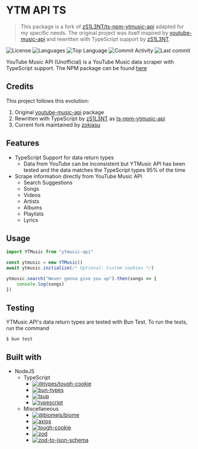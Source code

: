 # YTM API TS

> This package is a fork of [zS1L3NT/ts-npm-ytmusic-api](https://github.com/zS1L3NT/ts-npm-ytmusic-api) adapted for my specific needs. The original project was itself inspired by [youtube-music-api](https://npmjs.com/package/youtube-music-api) and rewritten with TypeScript support by [zS1L3NT](https://github.com/zS1L3NT).

![License](https://img.shields.io/github/license/zokiasu/ts-npm-ytmusic-api?style=for-the-badge) ![Languages](https://img.shields.io/github/languages/count/zokiasu/ts-npm-ytmusic-api?style=for-the-badge) ![Top Language](https://img.shields.io/github/languages/top/zokiasu/ts-npm-ytmusic-api?style=for-the-badge) ![Commit Activity](https://img.shields.io/github/commit-activity/y/zokiasu/ts-npm-ytmusic-api?style=for-the-badge) ![Last commit](https://img.shields.io/github/last-commit/zokiasu/ts-npm-ytmusic-api?style=for-the-badge)

YouTube Music API (Unofficial) is a YouTube Music data scraper with TypeScript support. The NPM package can be found [here](https://npmjs.com/package/ytm-api-ts)

## Credits

This project follows this evolution:
1. Original [youtube-music-api](https://npmjs.com/package/youtube-music-api) package
2. Rewritten with TypeScript by [zS1L3NT](https://github.com/zS1L3NT) as [ts-npm-ytmusic-api](https://github.com/zS1L3NT/ts-npm-ytmusic-api)
3. Current fork maintained by [zokiasu](https://github.com/zokiasu)

## Features

-   TypeScript Support for data return types
    -   Data from YouTube can be inconsistent but YTMusic API has been tested and the data matches the TypeScript types 95% of the time
-   Scrape information directly from YouTube Music API
    -   Search Suggestions
    -   Songs
    -   Videos
    -   Artists
    -   Albums
    -   Playlists
    -   Lyrics

## Usage

```js
import YTMusic from "ytmusic-api"

const ytmusic = new YTMusic()
await ytmusic.initialize(/* Optional: Custom cookies */)

ytmusic.search("Never gonna give you up").then(songs => {
	console.log(songs)
})
```

## Testing

YTMusic API's data return types are tested with Bun Test. To run the tests, run the command

```
$ bun test
```

## Built with

-   NodeJS
    -   TypeScript
        -   [![@types/tough-cookie](https://img.shields.io/badge/%40types%2Ftough--cookie-%5E4.0.5-red?style=flat-square)](https://npmjs.com/package/@types/tough-cookie/v/4.0.5)
        -   [![bun-types](https://img.shields.io/badge/bun--types-%5E1.1.18-red?style=flat-square)](https://npmjs.com/package/bun-types/v/1.1.18)
        -   [![tsup](https://img.shields.io/badge/tsup-%5E8.1.0-red?style=flat-square)](https://npmjs.com/package/tsup/v/8.1.0)
        -   [![typescript](https://img.shields.io/badge/typescript-5.1-red?style=flat-square)](https://npmjs.com/package/typescript/v/5.1)
    -   Miscellaneous
        -   [![@biomejs/biome](https://img.shields.io/badge/%40biomejs%2Fbiome-1.8.3-red?style=flat-square)](https://npmjs.com/package/@biomejs/biome/v/1.8.3)
        -   [![axios](https://img.shields.io/badge/axios-%5E1.7.2-red?style=flat-square)](https://npmjs.com/package/axios/v/1.7.2)
        -   [![tough-cookie](https://img.shields.io/badge/tough--cookie-%5E4.1.4-red?style=flat-square)](https://npmjs.com/package/tough-cookie/v/4.1.4)
        -   [![zod](https://img.shields.io/badge/zod-%5E3.23.8-red?style=flat-square)](https://npmjs.com/package/zod/v/3.23.8)
        -   [![zod-to-json-schema](https://img.shields.io/badge/zod--to--json--schema-%5E3.23.1-red?style=flat-square)](https://npmjs.com/package/zod-to-json-schema/v/3.23.1)